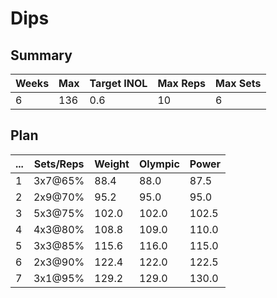 # Dips

## Summary

Weeks | Max | Target INOL | Max Reps | Max Sets
--- | --- | --- | --- | ---
6 | 136 | 0.6 | 10 | 6

## Plan

 ... | Sets/Reps | Weight | Olympic | Power
--- | --- | --- | --- | ---
1 | 3x7@65% | 88.4 | 88.0 | 87.5
2 | 2x9@70% | 95.2 | 95.0 | 95.0
3 | 5x3@75% | 102.0 | 102.0 | 102.5
4 | 4x3@80% | 108.8 | 109.0 | 110.0
5 | 3x3@85% | 115.6 | 116.0 | 115.0
6 | 2x3@90% | 122.4 | 122.0 | 122.5
7 | 3x1@95% | 129.2 | 129.0 | 130.0

